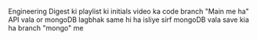 Engineering Digest ki playlist ki initials video ka code branch "Main me ha" API vala or mongoDB lagbhak same hi ha isliye sirf mongoDB vala save kia ha branch "mongo" me
